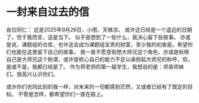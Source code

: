 # 一封来自过去的信
各位同仁：
这是2025年9月26日，小雨，天微凉。
或许这已经是一个遥远的日期了，但于我而言，这是当下。
似乎是想到了一些什么，我决心留下些故事。
亦或是说，课题组的仓库，也许这会成为课题组宝贵的财富，至少我的初衷是。希望你们也能在这里留下自己的故事。
我一直不愿意假想大师兄这个角色，亦或是标榜自己是大师兄这个称谓，或许是担心自己的能力不足以承担起大师兄的称呼，但，是或不是，我都已经是了。
作为蒋老师的第一届学生，我想说的是：师弟师妹们，很高兴认识你们。

或许你们也同此刻的我一样，对未来的一切都感到茫然，又或者已经有了既定的目标。
不管是怎样，都希望你们一直在路上。
